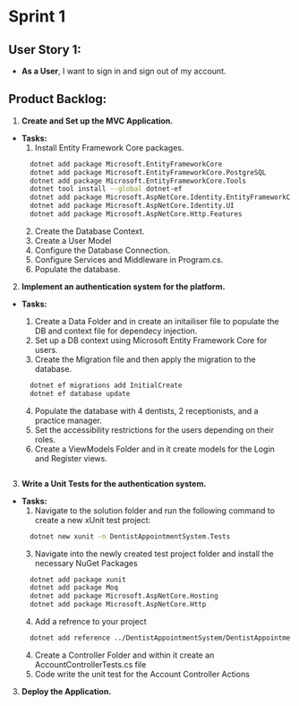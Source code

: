 # Sprint 1

## User Story 1:

- **As a User**, I want to sign in and sign out of my account.

## Product Backlog:

1. **Create and Set up the MVC Application.**

- **Tasks:**
  1. Install Entity Framework Core packages.
  ```bash
    dotnet add package Microsoft.EntityFrameworkCore
    dotnet add package Microsoft.EntityFrameworkCore.PostgreSQL
    dotnet add package Microsoft.EntityFrameworkCore.Tools
    dotnet tool install --global dotnet-ef
    dotnet add package Microsoft.AspNetCore.Identity.EntityFrameworkCore
    dotnet add package Microsoft.AspNetCore.Identity.UI
    dotnet add package Microsoft.AspNetCore.Http.Features
  ```
  2. Create the Database Context.
  3. Create a User Model
  4. Configure the Database Connection.
  5. Configure Services and Middleware in Program.cs.
  6. Populate the database.

2. **Implement an authentication system for the platform.**

- **Tasks:**

  1. Create a Data Folder and in create an initailiser file to populate the DB and context file for dependecy injection.
  2. Set up a DB context using Microsoft Entity Framework Core for users.
  3. Create the Migration file and then apply the migration to the database.

  ```bash
    dotnet ef migrations add InitialCreate
    dotnet ef database update
  ```

  4. Populate the database with 4 dentists, 2 receptionists, and a practice manager.
  5. Set the accessibility restrictions for the users depending on their roles.
  6. Create a ViewModels Folder and in it create models for the Login and Register views.

  ```

  ```

3. **Write a Unit Tests for the authentication system.**

- **Tasks:**
  1. Navigate to the solution folder and run the following command to create a new xUnit test project:
  ```bash
    dotnet new xunit -n DentistAppointmentSystem.Tests
  ```
  3. Navigate into the newly created test project folder and install the necessary NuGet Packages
  ```bash
    dotnet add package xunit
    dotnet add package Moq
    dotnet add package Microsoft.AspNetCore.Hosting
    dotnet add package Microsoft.AspNetCore.Http
  ```
  4. Add a refrence to your project
  ```bash
    dotnet add reference ../DentistAppointmentSystem/DentistAppointmentSystem.csproj
  ```
  4. Create a Controller Folder and within it create an AccountControllerTests.cs file
  5. Code write the unit test for the Account Controller Actions

3. **Deploy the Application.**
